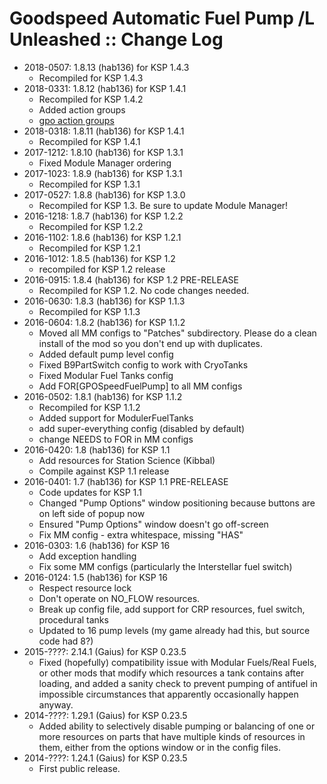# Goodspeed Automatic Fuel Pump /L Unleashed :: Change Log

* 2018-0507: 1.8.13 (hab136) for KSP 1.4.3
	+ Recompiled for KSP 1.4.3
* 2018-0331: 1.8.12 (hab136) for KSP 1.4.1
	+ Recompiled for KSP 1.4.2
	+ Added action groups
	+ [gpo action groups](https://user-images.githubusercontent.com/5103358/38164209-985069b2-3509-11e8-92b0-985bbb673e27.png)
* 2018-0318: 1.8.11 (hab136) for KSP 1.4.1
	+ Recompiled for KSP 1.4.1
* 2017-1212: 1.8.10 (hab136) for KSP 1.3.1
	+ Fixed Module Manager ordering
* 2017-1023: 1.8.9 (hab136) for KSP 1.3.1
	+ Recompiled for KSP 1.3.1
* 2017-0527: 1.8.8 (hab136) for KSP 1.3.0
	+ Recompiled for KSP 1.3.  Be sure to update Module Manager!
* 2016-1218: 1.8.7 (hab136) for KSP 1.2.2
	+ Recompiled for KSP 1.2.2
* 2016-1102: 1.8.6 (hab136) for KSP 1.2.1
	+ Recompiled for KSP 1.2.1
* 2016-1012: 1.8.5 (hab136) for KSP 1.2
	+ recompiled for KSP 1.2 release
* 2016-0915: 1.8.4 (hab136) for KSP 1.2 PRE-RELEASE
	+ Recompiled for KSP 1.2.  No code changes needed.
* 2016-0630: 1.8.3 (hab136) for KSP 1.1.3
	+ Recompiled for KSP 1.1.3
* 2016-0604: 1.8.2 (hab136) for KSP 1.1.2
	+ Moved all MM configs to "Patches" subdirectory.  Please do a clean install of the mod so you don't end up with duplicates.
	+ Added default pump level config
	+ Fixed B9PartSwitch config to work with CryoTanks
	+ Fixed Modular Fuel Tanks config
	+ Add FOR[GPOSpeedFuelPump] to all MM configs
* 2016-0502: 1.8.1 (hab136) for KSP 1.1.2
	+ Recompiled for KSP 1.1.2
	+ Added support for ModulerFuelTanks
	+ add super-everything config (disabled by default)
	+ change NEEDS to FOR in MM configs
* 2016-0420: 1.8 (hab136) for KSP 1.1
	+ Add resources for Station Science (Kibbal)
	+ Compile against KSP 1.1 release
* 2016-0401: 1.7 (hab136) for KSP 1.1 PRE-RELEASE
	+ Code updates for KSP 1.1
	+ Changed "Pump Options" window positioning because buttons are on left side of popup now
	+ Ensured "Pump Options" window doesn't go off-screen
	+ Fix MM config - extra whitespace, missing "HAS"
* 2016-0303: 1.6 (hab136) for KSP 16
	+ Add exception handling
	+ Fix some MM configs (particularly the Interstellar fuel switch)
* 2016-0124: 1.5 (hab136) for KSP 16
	+ Respect resource lock
	+ Don't operate on NO_FLOW resources.
	+ Break up config file, add support for CRP resources, fuel switch, procedural tanks
	+ Updated to 16 pump levels (my game already had this, but source code had 8?)
* 2015-????: 2.14.1 (Gaius) for KSP 0.23.5
	+ Fixed (hopefully) compatibility issue with Modular Fuels/Real Fuels, or other mods that modify which resources a tank contains after loading, and added a sanity check to prevent pumping of antifuel in impossible circumstances that apparently occasionally happen anyway.
* 2014-????: 1.29.1 (Gaius) for KSP 0.23.5
	+ Added ability to selectively disable pumping or balancing of one or more resources on parts that have multiple kinds of resources in them, either from the options window or in the config files.
* 2014-????: 1.24.1 (Gaius) for KSP 0.23.5
	+ First public release.
